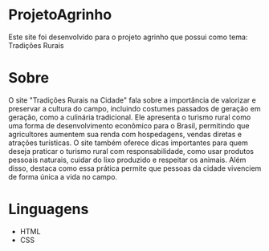 # ProjetoAgrinho
Este site foi desenvolvido para o projeto agrinho que possui como tema: Tradições Rurais

# Sobre 
O site "Tradições Rurais na Cidade" fala sobre a importância de valorizar e preservar a cultura do campo, incluindo costumes passados de geração em geração, como a culinária tradicional. Ele apresenta o turismo rural como uma forma de desenvolvimento econômico para o Brasil, permitindo que agricultores aumentem sua renda com hospedagens, vendas diretas e atrações turísticas. O site também oferece dicas importantes para quem deseja praticar o turismo rural com responsabilidade, como usar produtos pessoais naturais, cuidar do lixo produzido e respeitar os animais. Além disso, destaca como essa prática permite que pessoas da cidade vivenciem de forma única a vida no campo.

# Linguagens
- HTML
- CSS
